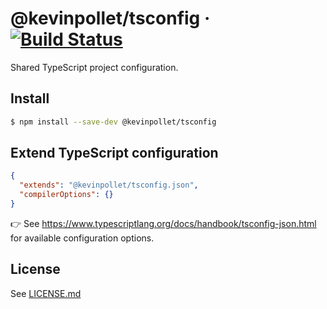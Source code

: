 # @kevinpollet/tsconfig &middot; [![Build Status](https://travis-ci.com/kevinpollet/tsconfig.svg?branch=master)](https://travis-ci.com/kevinpollet/tsconfig)

Shared TypeScript project configuration.

## Install

```bash
$ npm install --save-dev @kevinpollet/tsconfig
```

## Extend TypeScript configuration

```json
{
  "extends": "@kevinpollet/tsconfig.json",
  "compilerOptions": {}
}
```

👉 See https://www.typescriptlang.org/docs/handbook/tsconfig-json.html for available configuration options.

## License

See [LICENSE.md](./LICENSE.md)
